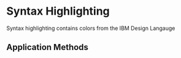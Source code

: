 # Syntax Highlighting

Syntax highlighting contains colors from the IBM Design Langauge

## Application Methods
